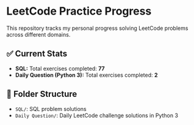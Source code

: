 # LeetCode Practice Progress

This repository tracks my personal progress solving LeetCode problems across different domains.

## ✅ Current Stats

- **SQL:** Total exercises completed: **77**
- **Daily Question (Python 3):** Total exercises completed: **2**

## 📁 Folder Structure

- `SQL/`: SQL problem solutions
- `Daily Question/`: Daily LeetCode challenge solutions in Python 3
